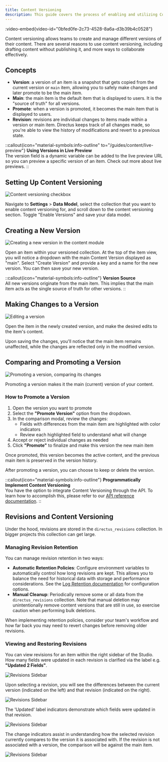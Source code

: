```yaml
---
title: Content Versioning
description: This guide covers the process of enabling and utilizing Content Versioning in Directus.
---
```


:video-embed{video-id="0bfed0fe-2c73-4528-8a6a-d3b39b4c0528"}

Content versioning allows teams to create and manage different versions of their content. There are several reasons to
use content versioning, including drafting content without publishing it, and more ways to collaborate effectively.

## Concepts

- **Version**: a version of an item is a snapshot that gets copied from the current version or `main` item, allowing you to safely make changes and later promote to be the main item.
- **Main**: the main item is the default item that is displayed to users. It is the "source of truth" for all versions.
- **Promote**: when a version is promoted, it becomes the main item that is displayed to users.
- **Revision**: revisions are individual changes to items made within a version or main item. Directus keeps track of all changes made, so you're able to view the history of modifications and revert to a previous state.

::callout{icon="material-symbols:info-outline" to="/guides/content/live-preview"}
**Using Versions in Live Preview**  
The version field is a dynamic variable can be added to the live preview URL so you can preview a specific version of an item. Check out more about live previews.
::

## Setting Up Content Versioning

![Content versioning checkbox](/img/26a59b99-55e9-4185-83f3-f8945ace589e.webp)

Navigate to **Settings** > **Data Model**, select the collection that you want to enable content versioning for, and scroll down to the content versioning section. Toggle "Enable Versions" and save your data model.

## Creating a New Version

![Creating a new version in the content module](/img/versioning_create_new.png)

Open an item within your versioned collection. At the top of the item view, you will notice a dropdown with the main Content Version displayed as "main". Select "Create Version" and provide a key and a name for the new version. You can then save your new version.

::callout{icon="material-symbols:info-outline"}
**Version Source**  
All new versions originate from the main item. This implies that the main item acts as the single source of truth
for other versions.
::

## Making Changes to a Version

![Editing a version](/img/versioning_update.png)

Open the item in the newly created version, and make the desired edits to the item's content.

Upon saving the changes, you'll notice that the main item remains unaffected, while the changes are reflected only in the modified version.

## Comparing and Promoting a Version

![Promoting a version, comparing its changes](/img/versioning_comparison_modal.png)


Promoting a version makes it the main (current) version of your content.

### How to Promote a Version

1. Open the version you want to promote
2. Select the **"Promote Version"** option from the dropdown. 
3. In the comparison modal, review the changes:
   - Fields with differences from the main item are highlighted with color indicators
   - Review each highlighted field to understand what will change
4. Accept or reject individual changes as needed
5. Click **"Promote"** to finalize and make this version the new main item

Once promoted, this version becomes the active content, and the previous main item is preserved in the version history. 

After promoting a version, you can choose to keep or delete the version.

::callout{icon="material-symbols:info-outline"}
**Programmatically Implement Content Versioning**  
You have the option to integrate Content Versioning through the API. To learn how to accomplish this, please refer to
our [API reference documentation](/api/versions).
::

## Revisions and Content Versioning

Under the hood, revisions are stored in the `directus_revisions` collection. In bigger projects this collection
can get large.

### Managing Revision Retention

You can manage revision retention in two ways:

 - **Automatic Retention Policies**: Configure environment variables to automatically control how long revisions are kept. This allows you to balance the need for historical data with storage and performance considerations. See the [Log Retention documentation](../../configuration/logging.md#log-retention) for configuration options.
 - **Manual Cleanup**: Periodically remove some or all data from the `directus_revisions` collection. Note that manual deletion may unintentionally remove content versions that are still in use, so exercise caution when performing bulk deletions.

When implementing retention policies, consider your team's workflow and how far back you may need to revert changes before removing older revisions.

### Viewing and Restoring Revisions

You can view revisions for an item within the right sidebar of the Studio. How many fields were updated in each revision is clarified via the label e.g. **"Updated 2 Fields"**.

![Revisions Sidebar](/img/revisions.png)

Upon selecting a revision, you will see the differences between the current version (indicated on the left) and that revision (indicated on the right). 

![Revisions Sidebar](/img/revisions_comparison_modal.png)

The 'Updated' label indicators demonstrate which fields were updated in that revision.

![Revisions Sidebar](/img/revisions_updated-indicator.png)


The change indicators assist in understanding how the selected revision currently compares to the version it is associated with. If the revision is not associated with a version, the comparison will be against the main item.

![Revisions Sidebar](/img/revisions_change-indicator.png)


